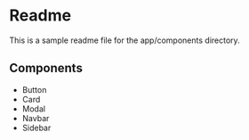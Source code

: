 # Readme

This is a sample readme file for the app/components directory.

## Components

- Button
- Card
- Modal
- Navbar
- Sidebar
